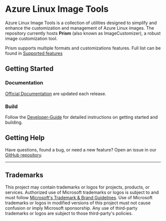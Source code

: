 # Azure Linux Image Tools

Azure Linux Image Tools is a collection of utilities designed to simplify and
enhance the customization and management of Azure Linux images. The repository
currently hosts **Prism** (also known as ImageCustomizer), a robust image
customization tool.

Prism supports multiple formats and customizations features. Full list can be
found in [Supported features](docs/imagecustomizer/README.md)

## Getting Started

### Documentation

[Official Documentation](https://microsoft.github.io/azure-linux-image-tools/)
are updated each release.

### Build

Follow the [Developer-Guide](docs/imagecustomizer/developer-guide.md) for
detailed instructions on getting started and building.

## Getting Help

Have questions, found a bug, or need a new feature? Open an issue in our [GitHub
repository](https://github.com/microsoft/azure-linux-image-tools/issues/new?template=Blank+issue).

---

## Trademarks

This project may contain trademarks or logos for projects, products, or
services. Authorized use of Microsoft trademarks or logos is subject to and must
follow [Microsoft's Trademark & Brand
Guidelines](https://www.microsoft.com/en-us/legal/intellectualproperty/trademarks/usage/general).
Use of Microsoft trademarks or logos in modified versions of this project must
not cause confusion or imply Microsoft sponsorship. Any use of third-party
trademarks or logos are subject to those third-party's policies.
